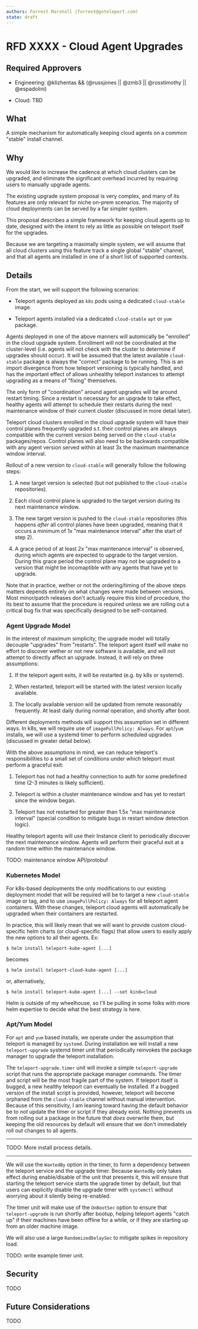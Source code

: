 ```yaml
---
authors: Forrest Marshall (forrest@goteleport.com)
state: draft
---
```


# RFD XXXX - Cloud Agent Upgrades

## Required Approvers

* Engineering: @klizhentas && (@russjones || @zmb3 || @rosstimothy || @espadolini)

* Cloud: TBD

## What

A simple mechanism for automatically keeping cloud agents on a common "stable"
install channel.

## Why

We would like to increase the cadence at which cloud clusters can be upgraded, and
eliminate the significant overhead incurred by requiring users to manually upgrade agents.

The existing upgrade system proposal is very complex, and many of its features
are only relevant for niche on-prem scenarios. The majority of cloud deployments can be served
by a far simpler system.

This proposal describes a simple framework for keeping cloud agents up to date, designed with the
intent to rely as little as possible on teleport itself for the upgrades.

Because we are targeting a maximally simple system, we will assume that all cloud clusters using this
feature track a single global "stable" channel, and that all agents are installed in one of a short
list of supported contexts.


## Details

From the start, we will support the following scenarios:

- Teleport agents deployed as `k8s` pods using a dedicated `cloud-stable` image.

- Teleport agents installed via a dedicated `cloud-stable` `apt` or `yum` package.

Agents deployed in one of the above manners will automically be "enrolled" in the cloud upgrade system. Enrollment
will not be coordinated at the cluster-level (i.e. agents will not check with the cluster to determine if upgrades
should occur). It will be assumed that the latest available `cloud-stable` package is always the "correct" package
to be running. This is an import divergence from how teleport versioning is typically handled, and has the important
effect of allows unhealthy teleport instances to attempt upgrading as a means of "fixing" themselves.

The only form of "coordination" around agent upgrades will be around restart timing. Since a restart is necessary for
an upgrade to take effect, healthy agents will attempt to schedule their restarts during the next maintenance window of
their current cluster (discussed in more detail later).

Teleport cloud clusters enrolled in the cloud upgrade system will have their control planes frequently upgraded s.t.
their control planes are always compatible with the current version being served on the `cloud-stable` packages/repos.
Control planes will also need to be backwards compatible with any agent version served within at least 3x the maximum
maintenance window interval.

Rollout of a new version to `cloud-stable` will generally follow the following steps:

1. A new target version is selected (but *not* published to the `cloud-stable` repositories).

2. Each cloud control plane is upgraded to the target version during its next maintenance window.

3. The new target version is pushed to the `cloud-stable` repositories (this happens *after* all control
planes have been upgraded, meaning that it occurs a minimum of 1x "max maintenance interval" after the
start of step 2).

4. A grace period of at least 2x "max maintenance interval" is observed, during which agents are expected to upgrade
to the target version. During this grace period the control plane may not be upgraded to a version that might be
incomaptible with any agents that have yet to upgrade.

Note that in practice, wether or not the ordering/timing of the above steps matters depends entirely on what changes
were made between versions. Most minor/patch releases don't actually require this kind of procedure, tho its best to
assume that the procedure is required unless we are rolling out a critical bug fix that was specifically designed to
be self-contained.


### Agent Upgrade Model

In the interest of maximum simplicity, the upgrade model will totally decouple "upgrades" from "restarts". The teleport
agent itself will make no effort to discover wether or not new software is available, and will not attempt to directly
affect an upgrade. Instead, it will rely on three assumptions:

1. If the teleport agent exits, it will be restarted (e.g. by k8s or systemd).

2. When restarted, teleport will be started with the latest version locally available.

3. The locally available version will be updated from remote reasonably frequently. At least
daily during normal operation, and shortly after boot.

Different deployments methods will support this assumption set in different ways. In k8s, we will require use of
`imagePullPolicy: Always`. For `apt`/`yum` installs, we will use a systemd timer to perform scheduled upgrades
(discussed in greater detail below).

With the above assumptions in mind, we can reduce teleport's responsibilities to a small set of conditions under which
teleport must perform a graceful exit:

1. Teleport has not had a healthy connection to auth for some predefined time (2-3 minutes is likely sufficient).

2. Teleport is within a cluster maintenance window and has yet to restart since the window began.

3. Teleport has not restarted for greater than 1.5x "max maintenance interval" (special condition to
mitigate bugs in restart window detection logic).


Healthy teleport agents will use their Instance client to periodically discover the next maintenance window. Agents will
perform their graceful exit at a random time within the maintenance window.

TODO: maintenance window API/protobuf

### Kubernetes Model

For k8s-based deployments the only modifications to our existing deployment model that will be required
will be to target a new `cloud-stable` image or tag, and to use `imagePullPolicy: Always` for all teleport
agent containers. With these changes, teleport cloud agents will automatically be upgraded when their containers
are restarted.

In practice, this will likely mean that we will want to provide custom cloud-specific helm charts (or cloud-specific
flags) that allow users to easily apply the new options to all their agents.  Ex:

```
$ helm install teleport-kube-agent [...]
```

becomes

```
$ helm install teleport-cloud-kube-agent [...]
```

or, alternatively,

```
$ helm install teleport-kube-agent [...] --set kind=cloud
```

Helm is outside of my wheelhouse, so I'll be pulling in some folks with more helm expertise to decide what the
best strategy is here.


### Apt/Yum Model

For `apt` and `yum` based installs, we operate under the assumption that teleport is managed by `systemd`. During
installation we will install a new `teleport-upgrade` systemd timer unit that periodically reinvokes the package
manager to upgrade the teleport installation.

The `teleport-upgrade.timer` unit will invoke a simple `teleport-upgrade` script that runs the appropriate package
manager commands. The timer and script will be the most fragile part of the system. If teleport itself is bugged,
a new healthy teleport can eventually be installed. If a bugged version of the install script is provided, however,
teleport will become orphaned from the `cloud-stable` channel without manual intervention. Because of this
sensitivity, I am leaning toward having the default behavior be to *not* update the timer or script if they already
exist. Nothing prevents us from rolling out a package in the future that *does* overwrite them, but keeping the
old resources by default will ensure that we don't immediately roll out changes to all agents.

---

TODO: More install process details.

---

We will use the `WantedBy` option in the timer, to form a dependency between the teleport service and the upgrade
timer. Because `WantedBy` only takes effect during enable/disable of the unit that presents it, this will ensure that
starting the teleport service starts the upgrade timer by default, but that users can explicitly disable the upgrade
timer with `systemctl` without worrying about it silently being re-enabled.

The timer unit will make use of the `OnBootSec` option to ensure that `teleport-upgrade` is run shortly after bootup,
helping teleport agents "catch up" if their machines have been offline for a while, or if they are starting up from
an older machine image.

We will also use a large `RandomizedDelaySec` to mitigate spikes in repository load.


TODO: write example timer unit.

## Security

TODO


## Future Considerations

TODO
